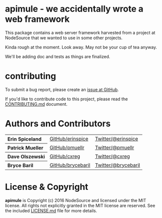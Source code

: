 apimule - we accidentally wrote a web framework
================================================================================

This package contains a web server framework harvested from a project at
NodeSource that we wanted to use in some other projects.

Kinda rough at the moment.  Look away.  May not be your cup of tea anyway.

We'll be adding doc and tests as things are finalized.


contributing
================================================================================

To submit a bug report, please create an [issue at GitHub][].

If you'd like to contribute code to this project, please read the
[CONTRIBUTING.md][] document.


Authors and Contributors
================================================================================

<table><tbody>
  <tr>
    <th align="left">Erin Spiceland</th>
    <td><a href="https://github.com/erinspice">GitHub/erinspice</a></td>
    <td><a href="https://twitter.com/erinspice">Twitter/@erinspice</a></td>
  </tr>
  <tr>
    <th align="left">Patrick Mueller</th>
    <td><a href="https://github.com/pmuellr">GitHub/pmuellr</a></td>
    <td><a href="https://twitter.com/pmuellr">Twitter/@pmuellr</a></td>
  </tr>
  <tr>
    <th align="left">Dave Olszewski</th>
    <td><a href="https://github.com/cxreg">GitHub/cxreg</a></td>
    <td><a href="https://twitter.com/cxreg">Twitter/@cxreg</a></td>
  </tr>
  <tr>
    <th align="left">Bryce Baril</th>
    <td><a href="https://github.com/brycebaril">GitHub/brycebaril</a></td>
    <td><a href="https://twitter.com/brycebaril">Twitter/@brycebaril</a></td>
  </tr>
</tbody></table>


License & Copyright
================================================================================

**apimule** is Copyright (c) 2016 NodeSource and licensed under the
MIT license. All rights not explicitly granted in the MIT license are reserved.
See the included [LICENSE.md][] file for more details.


<!-- references -->

[issue at GitHub]: https://github.com/nodesource/apimule/issues
[CONTRIBUTING.md]: CONTRIBUTING.md
[LICENSE.md]: LICENSE.md
